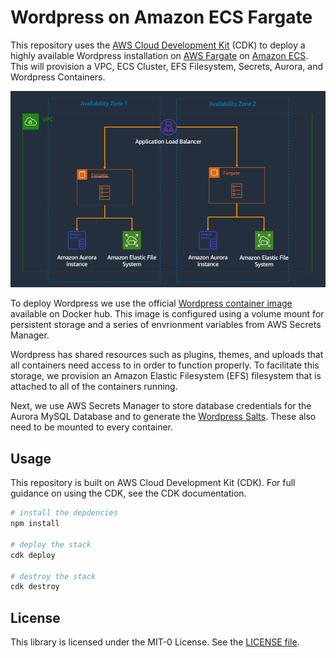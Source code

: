 # Wordpress on Amazon ECS Fargate

This repository uses the [AWS Cloud Development Kit](https://aws.amazon.com/cdk/) (CDK) to deploy a highly available Wordpress installation on [AWS Fargate](https://aws.amazon.com/fargate/) on [Amazon ECS](https://aws.amazon.com/ecs/). This will provision a VPC, ECS Cluster, EFS Filesystem, Secrets, Aurora, and Wordpress Containers.

![Wordpress Architecture](./docs/architecture.png)

To deploy Wordpress we use the official [Wordpress container image](https://hub.docker.com/_/wordpress) available on Docker hub. This image is configured using a volume mount for persistent storage and a series of envrionment variables from AWS Secrets Manager.

Wordpress has shared resources such as plugins, themes, and uploads that all containers need access to in order to function properly. To facilitate this storage, we provision an Amazon Elastic Filesystem (EFS) filesystem that is attached to all of the containers running.

Next, we use AWS Secrets Manager to store database credentials for the Aurora MySQL Database and to generate the [Wordpress Salts](https://api.wordpress.org/secret-key/1.1/salt/). These also need to be mounted to every container.

## Usage

This repository is built on AWS Cloud Development Kit (CDK). For full guidance on using the CDK, see the CDK documentation.

```bash
# install the depdencies
npm install

# deploy the stack
cdk deploy

# destroy the stack
cdk destroy
```

## License

This library is licensed under the MIT-0 License. See the [LICENSE file](./LICENSE).
